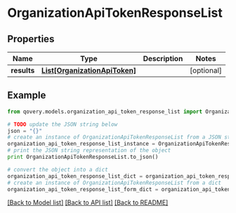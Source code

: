 # OrganizationApiTokenResponseList


## Properties

Name | Type | Description | Notes
------------ | ------------- | ------------- | -------------
**results** | [**List[OrganizationApiToken]**](OrganizationApiToken.md) |  | [optional] 

## Example

```python
from qovery.models.organization_api_token_response_list import OrganizationApiTokenResponseList

# TODO update the JSON string below
json = "{}"
# create an instance of OrganizationApiTokenResponseList from a JSON string
organization_api_token_response_list_instance = OrganizationApiTokenResponseList.from_json(json)
# print the JSON string representation of the object
print OrganizationApiTokenResponseList.to_json()

# convert the object into a dict
organization_api_token_response_list_dict = organization_api_token_response_list_instance.to_dict()
# create an instance of OrganizationApiTokenResponseList from a dict
organization_api_token_response_list_form_dict = organization_api_token_response_list.from_dict(organization_api_token_response_list_dict)
```
[[Back to Model list]](../README.md#documentation-for-models) [[Back to API list]](../README.md#documentation-for-api-endpoints) [[Back to README]](../README.md)


